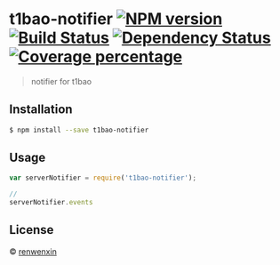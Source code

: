 # t1bao-notifier [![NPM version][npm-image]][npm-url] [![Build Status][travis-image]][travis-url] [![Dependency Status][daviddm-image]][daviddm-url] [![Coverage percentage][coveralls-image]][coveralls-url]
> notifier for t1bao

## Installation

```sh
$ npm install --save t1bao-notifier
```

## Usage

```js
var serverNotifier = require('t1bao-notifier');

//
serverNotifier.events

```
## License

 © [renwenxin](www.t1bao.com)


[npm-image]: https://badge.fury.io/js/t1bao-notifier.svg
[npm-url]: https://npmjs.org/package/t1bao-notifier
[travis-image]: https://travis-ci.org/t1bao/t1bao-notifier.svg?branch=master
[travis-url]: https://travis-ci.org/t1bao/t1bao-notifier
[daviddm-image]: https://david-dm.org/t1bao/t1bao-notifier.svg?theme=shields.io
[daviddm-url]: https://david-dm.org/t1bao/t1bao-notifier
[coveralls-image]: https://coveralls.io/repos/t1bao/t1bao-notifier/badge.svg
[coveralls-url]: https://coveralls.io/r/t1bao/t1bao-notifier

